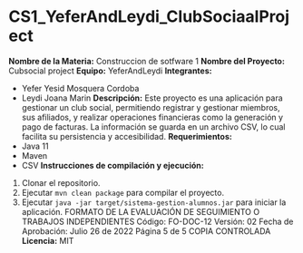 # CS1_YeferAndLeydi_ClubSociaalProject
**Nombre de la Materia:** Construccion de sotfware 1
**Nombre del Proyecto:** Cubsocial project
**Equipo:** YeferAndLeydi
**Integrantes:**
* Yefer Yesid Mosquera Cordoba
* Leydi Joana Marin
**Descripción:**
Este proyecto es una aplicación para gestionar un club social, permitiendo registrar y gestionar miembros, sus afiliados,
y realizar operaciones financieras como la generación y pago de facturas.
La información se guarda en un archivo CSV, lo cual facilita su persistencia y accesibilidad.
**Requerimientos:**
* Java 11
* Maven
* CSV
**Instrucciones de compilación y ejecución:**
1. Clonar el repositorio.
2. Ejecutar `mvn clean package` para compilar el proyecto.
3. Ejecutar `java -jar target/sistema-gestion-alumnos.jar` para iniciar la
aplicación.
FORMATO DE LA EVALUACIÓN DE
SEGUIMIENTO O TRABAJOS
INDEPENDIENTES
Código: FO-DOC-12
Versión: 02
Fecha de Aprobación:
Julio 26 de 2022
Página 5 de 5
COPIA CONTROLADA
**Licencia:** MIT
